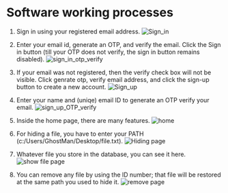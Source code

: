 # Software working processes

1. Sign in using your registered email address.
![Sign_in](https://github.com/GhostMan003/File-Hiding-System/assets/122271680/221f22a5-ec9a-4d89-96e2-d315ab924815)

2. Enter your email id, generate an OTP, and verify the email. Click the Sign in button (till your OTP does not verify, the sign in button remains disabled).
![sign_in_otp_verify](https://github.com/GhostMan003/File-Hiding-System/assets/122271680/d5db5450-a29c-4ea3-99a0-c3a81b4e4451)

3. If your email was not registered, then the verify check box will not be visible. Click genrate otp, verify email address, and click the sign-up button to create a new account.
![Sign_up](https://github.com/GhostMan003/File-Hiding-System/assets/122271680/3517476a-8c51-43ad-a980-c09091b3e4a7)

4. Enter your name and (uniqe) email ID to generate an OTP verify your email.
![sign_up_OTP_verify](https://github.com/GhostMan003/File-Hiding-System/assets/122271680/46880689-3a05-42b2-b1d4-34658838812b)

5. Inside the home page, there are many features.
![home](https://github.com/GhostMan003/File-Hiding-System/assets/122271680/7c507c0a-5d84-44cc-8486-4b6d7147aa8c)

6. For hiding a file, you have to enter your PATH (c:/Users/GhostMan/Desktop/file.txt).
![Hiding page](https://github.com/GhostMan003/File-Hiding-System/assets/122271680/87d7188b-51c2-4394-9263-169257fbb64a)

7. Whatever file you store in the database, you can see it here.
![show file page](https://github.com/GhostMan003/File-Hiding-System/assets/122271680/e111a425-7849-49a2-ae53-7c67bbfd0dbf)

8. You can remove any file by using the ID number; that file will be restored at the same path you used to hide it.
![remove page](https://github.com/GhostMan003/File-Hiding-System/assets/122271680/33e34331-cbc4-47e1-a5a5-7516685a94cd)
